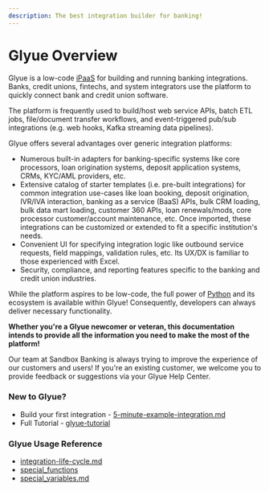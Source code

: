 ```yaml
---
description: The best integration builder for banking!
---
```


# Glyue Overview

Glyue is a low-code [iPaaS](https://en.wikipedia.org/wiki/Cloud-based\_integration) for building and running banking integrations.  Banks, credit unions, fintechs, and system integrators use the platform to quickly connect bank and credit union software.

The platform is frequently used to build/host web service APIs, batch ETL jobs, file/document transfer workflows, and event-triggered pub/sub integrations (e.g. web hooks, Kafka streaming data pipelines).

Glyue offers several advantages over generic integration platforms:

* Numerous built-in adapters for banking-specific systems like core processors, loan origination systems, deposit application systems, CRMs, KYC/AML providers, etc.
* Extensive catalog of starter templates (i.e. pre-built integrations) for common integration use-cases like loan booking, deposit origination,  IVR/IVA interaction, banking as a service (BaaS) APIs, bulk CRM loading, bulk data mart loading, customer 360 APIs, loan renewals/mods, core processor customer/account maintenance, etc.  Once imported, these integrations can be customized or extended to fit a specific institution's needs.
* Convenient UI for specifying integration logic like outbound service requests, field mappings, validation rules, etc.  Its UX/DX is familiar to those experienced with Excel.
* Security, compliance, and reporting features specific to the banking and credit union industries.

While the platform aspires to be low-code, the full power of [Python](https://www.python.org/) and its ecosystem is available within Glyue!  Consequently, developers can always deliver necessary functionality.

**Whether you're a Glyue newcomer or veteran, this documentation intends to provide all the information you need to make the most of the platform!**

Our team at Sandbox Banking is always trying to improve the experience of our customers and users!  If you're an existing customer, we welcome you to provide feedback or suggestions via your Glyue Help Center.



### New to Glyue?

* Build your first integration - [5-minute-example-integration.md](getting\_started/5-minute-example-integration.md "mention")
* Full Tutorial - [glyue-tutorial](glyue-tutorial/ "mention")

### Glyue Usage Reference

* [integration-life-cycle.md](reference/integration-life-cycle.md "mention")
* [special\_functions](reference/special\_functions/ "mention")
* [special\_variables.md](reference/special\_variables.md "mention")

